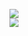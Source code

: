 [![](https://img.shields.io/badge/Made%20With-Github%20Spray-lightgrey.svg?style=for-the-badge&logo=github)](https://github.com/Annihil/github-spray#32259)  
[![](https://i.imgur.com/2DrTn0Z.gif)](https://github.com/Annihil/github-spray)